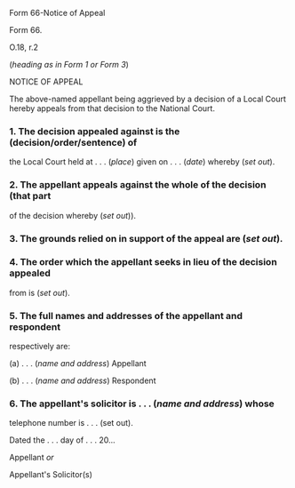 Form 66-Notice of Appeal

Form 66.

O.18, r.2

(*heading as in Form 1 or Form 3*)

NOTICE OF APPEAL

The above-named appellant being aggrieved by a decision of a Local Court
hereby appeals from that decision to the National Court.

### 1\. The decision appealed against is the (decision/order/sentence) of
the Local Court held at . . . (*place*) given on . . . (*date*) whereby
(*set out*).

### 2\. The appellant appeals against the whole of the decision (that part
of the decision whereby (*set out*)).

### 3\. The grounds relied on in support of the appeal are (*set out*).

### 4\. The order which the appellant seeks in lieu of the decision appealed
from is (*set out*).

### 5\. The full names and addresses of the appellant and respondent
respectively are:

\(a\) . . . (*name and address*) Appellant

\(b\) . . . (*name and address*) Respondent

### 6\. The appellant's solicitor is . . . (*name and address*) whose
telephone number is . . . (set out).

Dated the . . . day of . . . 20\...

Appellant *or*

Appellant's Solicitor(s)

